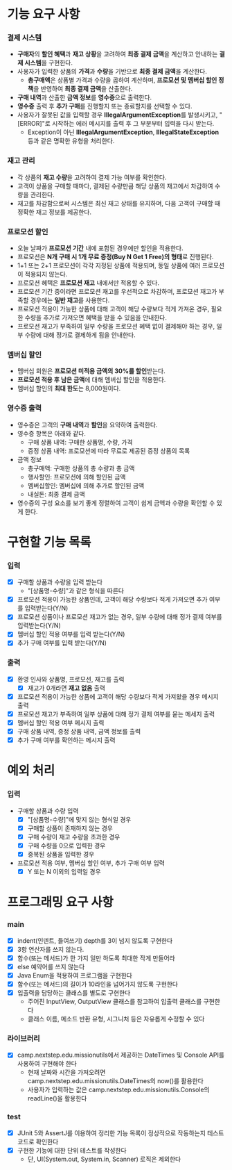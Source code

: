 # 기능 요구 사항

### 결제 시스템

- **구매자**의 **할인 혜택**과 **재고 상황**을 고려하여 **최종 결제 금액**을 계산하고 안내하는 **결제 시스템**을 구현한다.
- 사용자가 입력한 상품의 **가격**과 **수량**을 기반으로 **최종 결제 금액**을 계산한다.
    - **총구매액**은 상품별 가격과 수량을 곱하여 계산하며, **프로모션 및 멤버십 할인 정책**을 반영하여 **최종 결제 금액**을 산출한다.
- **구매 내역**과 산출한 **금액 정보**를 **영수증**으로 출력한다.
- **영수증** 출력 후 **추가 구매**를 진행할지 또는 종료할지를 선택할 수 있다.
- 사용자가 잘못된 값을 입력할 경우 **IllegalArgumentException**를 발생시키고, "[ERROR]"로 시작하는 에러 메시지를 출력 후 그 부분부터 입력을 다시 받는다.
    - Exception이 아닌 **IllegalArgumentException**, **IllegalStateException** 등과 같은 명확한 유형을 처리한다.

### 재고 관리

- 각 상품의 **재고 수량**을 고려하여 결제 가능 여부를 확인한다.
- 고객이 상품을 구매할 때마다, 결제된 수량만큼 해당 상품의 재고에서 차감하여 수량을 관리한다.
- 재고를 차감함으로써 시스템은 최신 재고 상태를 유지하며, 다음 고객이 구매할 때 정확한 재고 정보를 제공한다.

### 프로모션 할인

- 오늘 날짜가 **프로모션 기간** 내에 포함된 경우에만 할인을 적용한다.
- 프로모션은 **N개 구매 시 1개 무료 증정(Buy N Get 1 Free)의 형태**로 진행된다.
- 1+1 또는 2+1 프로모션이 각각 지정된 상품에 적용되며, 동일 상품에 여러 프로모션이 적용되지 않는다.
- 프로모션 혜택은 **프로모션 재고** 내에서만 적용할 수 있다.
- 프로모션 기간 중이라면 프로모션 재고를 우선적으로 차감하며, 프로모션 재고가 부족할 경우에는 **일반 재고**를 사용한다.
- 프로모션 적용이 가능한 상품에 대해 고객이 해당 수량보다 적게 가져온 경우, 필요한 수량을 추가로 가져오면 혜택을 받을 수 있음을 안내한다.
- 프로모션 재고가 부족하여 일부 수량을 프로모션 혜택 없이 결제해야 하는 경우, 일부 수량에 대해 정가로 결제하게 됨을 안내한다.

### 멤버십 할인

- 멤버십 회원은 **프로모션 미적용 금액의 30%를 할인**받는다.
- **프로모션 적용 후 남은 금액**에 대해 멤버십 할인을 적용한다.
- 멤버십 할인의 **최대 한도**는 8,000원이다.

### 영수증 출력

- 영수증은 고객의 **구매 내역**과 **할인**을 요약하여 출력한다.
- 영수증 항목은 아래와 같다.
    - 구매 상품 내역: 구매한 상품명, 수량, 가격
    - 증정 상품 내역: 프로모션에 따라 무료로 제공된 증정 상품의 목록
- 금액 정보
    - 총구매액: 구매한 상품의 총 수량과 총 금액
    - 행사할인: 프로모션에 의해 할인된 금액
    - 멤버십할인: 멤버십에 의해 추가로 할인된 금액
    - 내실돈: 최종 결제 금액
- 영수증의 구성 요소를 보기 좋게 정렬하여 고객이 쉽게 금액과 수량을 확인할 수 있게 한다.

# 구현할 기능 목록

### 입력

- [x] 구매할 상품과 수량을 입력 받는다
    - "[상품명-수량]"과 같은 형식을 따른다
- [x] 프로모션 적용이 가능한 상품인데, 고객이 해당 수량보다 적게 가져오면 추가 여부를 입력받는다(Y/N)
- [x] 프로모션 상품이나 프로모션 재고가 없는 경우, 일부 수량에 대해 정가 결제 여부를 입력받는다(Y/N)
- [x] 멤버십 할인 적용 여부를 입력 받는다(Y/N)
- [x] 추가 구매 여부를 입력 받는다(Y/N)

### 출력

- [x] 환영 인사와 상품명, 프로모션, 재고를 출력
    - [x] 재고가 0개라면 **재고 없음** 출력
- [x] 프로모션 적용이 가능한 상품에 고객이 해당 수량보다 적게 가져왔을 경우 메시지 출력
- [x] 프로모션 재고가 부족하여 일부 상품에 대해 정가 결제 여부를 묻는 메세지 출력
- [x] 멤버십 할인 적용 여부 메시지 출력
- [x] 구매 상품 내역, 증정 상품 내역, 금액 정보를 출력
- [x] 추가 구매 여부를 확인하는 메시지 출력

# 예외 처리

### 입력

- 구매할 상품과 수량 입력
    - [x] "[상품명-수량]"에 맞지 않는 형식일 경우
    - [x] 구매할 상품이 존재하지 않는 경우
    - [x] 구매 수량이 재고 수량을 초과한 경우
    - [x] 구매 수량을 0으로 입력한 경우
    - [x] 중복된 상품을 입력한 경우
- 프로모션 적용 여부, 멤버십 할인 여부, 추가 구매 여부 입력
    - [x] Y 또는 N 이외의 입력일 경우

# 프로그래밍 요구 사항

### main

- [x] indent(인덴트, 들여쓰기) depth를 3이 넘지 않도록 구현한다
- [x] 3항 연산자를 쓰지 않는다.
- [x] 함수(또는 메서드)가 한 가지 일만 하도록 최대한 작게 만들어라
- [x] else 예약어를 쓰지 않는다
- [x] Java Enum을 적용하여 프로그램을 구현한다
- [x] 함수(또는 메서드)의 길이가 10라인을 넘어가지 않도록 구현한다
- [x] 입출력을 담당하는 클래스를 별도로 구현한다
    - 주어진 InputView, OutputView 클래스를 참고하여 입출력 클래스를 구현한다
    - 클래스 이름, 메소드 반환 유형, 시그니처 등은 자유롭게 수정할 수 있다

### 라이브러리

- [x] camp.nextstep.edu.missionutils에서 제공하는 DateTimes 및 Console API를 사용하여 구현해야 한다
    - 현재 날짜와 시간을 가져오려면 camp.nextstep.edu.missionutils.DateTimes의 now()를 활용한다
    - 사용자가 입력하는 값은 camp.nextstep.edu.missionutils.Console의 readLine()을 활용한다

### test

- [x] JUnit 5와 AssertJ를 이용하여 정리한 기능 목록이 정상적으로 작동하는지 테스트 코드로 확인한다
- [x] 구현한 기능에 대한 단위 테스트를 작성한다
    - 단, UI(System.out, System.in, Scanner) 로직은 제외한다